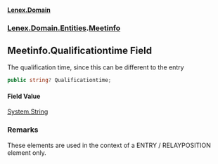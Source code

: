 #### [Lenex.Domain](index.md 'index')
### [Lenex.Domain.Entities](Lenex.Domain.Entities.md 'Lenex.Domain.Entities').[Meetinfo](Lenex.Domain.Entities.Meetinfo.md 'Lenex.Domain.Entities.Meetinfo')

## Meetinfo.Qualificationtime Field

The qualification time, since this can be different to the entry

```csharp
public string? Qualificationtime;
```

#### Field Value
[System.String](https://docs.microsoft.com/en-us/dotnet/api/System.String 'System.String')

### Remarks
These elements are used in the context of a ENTRY / RELAYPOSITION element only.